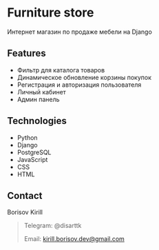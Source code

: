 # Furniture store

Интернет магазин по продаже мебели на Django

## Features

- Фильтр для каталога товаров
- Динамическое обновление корзины покупок
- Регистрация и авторизация пользователя 
- Личный кабинет
- Админ панель

## Technologies

- Python
- Django
- PostgreSQL
- JavaScript
- CSS
- HTML

## Contact

Borisov Kirill

> Telegram: @disarttk
> 
> Email: kirill.borisov.dev@gmail.com
